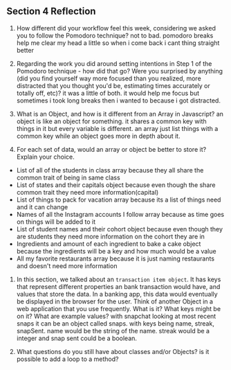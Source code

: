 ## Section 4 Reflection

1. How different did your workflow feel this week, considering we asked you to follow the Pomodoro technique?
    not to bad. pomodoro breaks help me clear my head a little so when i come back i cant thing straight better

1. Regarding the work you did around setting intentions in Step 1 of the Pomodoro technique - how did that go? Were you surprised by anything (did you find yourself way more focused than you realized, more distracted that you thought you'd be, estimating times accurately or totally off, etc)?
    it was a little of both. it would help me focus but sometimes i took long breaks then i wanted to because i got distracted.

1. What is an Object, and how is it different from an Array in Javascript?
  an object is like an object for something. it shares a common key with things in it but every variable is different. an array just list things with a common key while an object goes more in depth about it.
1. For each set of data, would an array or object be better to store it? Explain your choice.

  * List of all of the students in class
      array because they all share the common trait of being in same class
  * List of states and their capitals
      object because even though the share common trait they need more information(capital)
  * List of things to pack for vacation
      array because its a list of things need and it can change
  * Names of all the Instagram accounts I follow
      array because as time goes on things will be added to it
  * List of student names and their cohort
      object because even though they are students they need more information on the cohort they are in
  * Ingredients and amount of each ingredient to bake a cake
      object because the ingredients will be a key and how much would be a value
  * All my favorite restaurants
      array because it is just naming restaurants and doesn't need more information

1. In this section, we talked about an `transaction item object`. It has keys that represent different properties an bank transaction would have, and values that store the data. In a banking app, this data would eventually be displayed in the browser for the user. Think of another Object in a web application that you use frequently. What is it? What keys might be on it? What are example values?
  with snapchat looking at most recent snaps it can be an object called snaps. with keys being name, streak, snapSent. name would be the string of the name. streak would be a integer and snap sent could be a boolean. 

1. What questions do you still have about classes and/or Objects?
is it possible to add a loop to a method?
